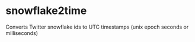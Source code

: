 snowflake2time
==============

Converts Twitter snowflake ids to UTC timestamps (unix epoch seconds or milliseconds)



